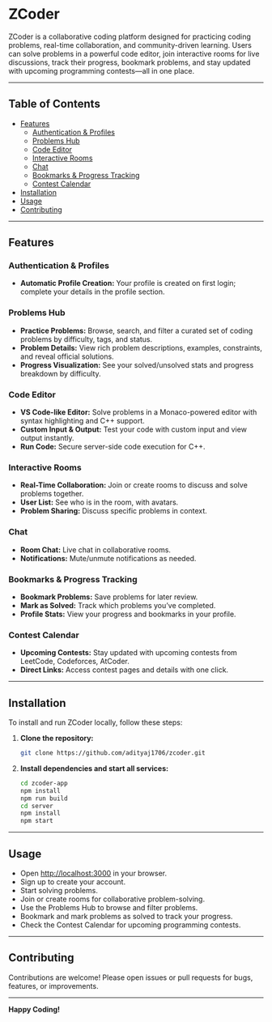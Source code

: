 # ZCoder

ZCoder is a collaborative coding platform designed for practicing coding problems, real-time collaboration, and community-driven learning. Users can solve problems in a powerful code editor, join interactive rooms for live discussions, track their progress, bookmark problems, and stay updated with upcoming programming contests—all in one place.

---

## Table of Contents

- [Features](#features)
  - [Authentication & Profiles](#authentication--profiles)
  - [Problems Hub](#problems-hub)
  - [Code Editor](#code-editor)
  - [Interactive Rooms](#interactive-rooms)
  - [Chat](#chat)
  - [Bookmarks & Progress Tracking](#bookmarks--progress-tracking)
  - [Contest Calendar](#contest-calendar)
- [Installation](#installation)
- [Usage](#usage)
- [Contributing](#contributing)

---

## Features

### Authentication & Profiles

- **Automatic Profile Creation:** Your profile is created on first login; complete your details in the profile section.

### Problems Hub

- **Practice Problems:** Browse, search, and filter a curated set of coding problems by difficulty, tags, and status.
- **Problem Details:** View rich problem descriptions, examples, constraints, and reveal official solutions.
- **Progress Visualization:** See your solved/unsolved stats and progress breakdown by difficulty.

### Code Editor

- **VS Code-like Editor:** Solve problems in a Monaco-powered editor with syntax highlighting and C++ support.
- **Custom Input & Output:** Test your code with custom input and view output instantly.
- **Run Code:** Secure server-side code execution for C++.

### Interactive Rooms

- **Real-Time Collaboration:** Join or create rooms to discuss and solve problems together.
- **User List:** See who is in the room, with avatars.
- **Problem Sharing:** Discuss specific problems in context.

### Chat

- **Room Chat:** Live chat in collaborative rooms.
- **Notifications:** Mute/unmute notifications as needed.

### Bookmarks & Progress Tracking

- **Bookmark Problems:** Save problems for later review.
- **Mark as Solved:** Track which problems you’ve completed.
- **Profile Stats:** View your progress and bookmarks in your profile.

### Contest Calendar

- **Upcoming Contests:** Stay updated with upcoming contests from LeetCode, Codeforces, AtCoder.
- **Direct Links:** Access contest pages and details with one click.

---

## Installation

To install and run ZCoder locally, follow these steps:

1. **Clone the repository:**

   ```bash
   git clone https://github.com/adityaj1706/zcoder.git
   ```

2. **Install dependencies and start all services:**
   ```bash
   cd zcoder-app
   npm install
   npm run build
   cd server
   npm install
   npm start
   ```

---

## Usage

- Open [http://localhost:3000](http://localhost:3000) in your browser.
- Sign up to create your account.
- Start solving problems.
- Join or create rooms for collaborative problem-solving.
- Use the Problems Hub to browse and filter problems.
- Bookmark and mark problems as solved to track your progress.
- Check the Contest Calendar for upcoming programming contests.

---

## Contributing

Contributions are welcome! Please open issues or pull requests for bugs, features, or improvements.

---

**Happy Coding!**
